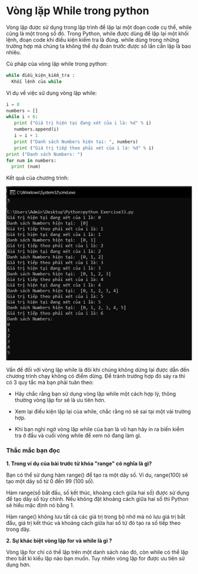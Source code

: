 # Vòng lặp While trong python #

Vòng lặp được sử dụng trong lập trình để lặp lại một đoạn code cụ thể, while cũng là một trong số đó. Trong Python, while được dùng để lặp lại một khối lệnh, đoạn code khi điều kiện kiểm tra là đúng. while dùng trong những trường hợp mà chúng ta không thể dự đoán trước được số lần cần lặp là bao nhiêu.

Cú pháp của vòng lặp while trong python:

```Python
while điều_kiện_kiểm_tra :
  Khối lệnh của while
```

Ví dụ về việc sử dụng vòng lặp while:

```Python
i = 0
numbers = []
while i < 6:
   print ("Giá trị hiện tại đang xét của i là: %d" % i)
   numbers.append(i)
   i = i + 1
   print ("Danh sách Numbers hiện tại: ", numbers)
   print ("Giá trị tiếp theo phải xét của i là: %d" % i)
print ("Danh sách Numbers: ")
for num in numbers:
  print (num)
```

Kết quá của chương trình:

![picture alt](./image/1.PNG)

Vấn đề đối với vòng lặp while là đôi khi chúng không dừng lại được dẫn đến chương trình chạy không có điểm dừng. Để tránh trường hợp đó sảy ra thì có 3 quy tắc mà bạn phải tuân theo:

- Hãy chắc rằng bạn sử dụng vòng lặp while một cách hợp lý, thông thường vòng lặp for sẽ là ưu tiên hơn.

- Xem lại điều kiện lặp lại của while, chắc rằng nó sẽ sai tại một vài trường hợp.

- Khi bạn nghi ngờ vòng lặp while của bạn là vô hạn hãy in ra biến kiểm tra ở đầu và cuối vòng while để xem nó đang làm gì.

### Thắc mắc bạn đọc ###

**1. Trong ví dụ của bài trước từ khóa "range" có nghĩa là gì?**

  Bạn có thể sử dụng hàm range() để tạo ra một dãy số. Ví dụ, range(100) sẽ tạo một dãy số từ 0 đến 99 (100 số).

  Hàm range(số bắt đầu, số kết thúc, khoảng cách giữa hai số) được sử dụng để tạo dãy số tùy chỉnh. Nếu không đặt khoảng cách giữa hai số thì Python sẽ hiểu mặc định nó bằng 1.

  Hàm range() không lưu tất cả các giá trị trong bộ nhớ mà nó lưu giá trị bắt đầu, giá trị kết thúc và khoảng cách giữa hai số từ đó tạo ra số tiếp theo trong dãy.

**2. Sự khác biệt vòng lặp for và while là gì ?**

  Vòng lặp for chỉ có thể lặp trên một danh sách nào đó, còn while có thể lặp theo bất kì kiểu lặp nào bạn muốn. Tuy nhiên vòng lặp for được ưu tiên sử dụng hơn.
  
